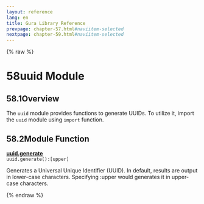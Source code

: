 ```yaml
---
layout: reference
lang: en
title: Gura Library Reference
prevpage: chapter-57.html#naviitem-selected
nextpage: chapter-59.html#naviitem-selected
---
```

{% raw %}
<h1><span class="caption-index-1">58</span>uuid Module</h1>
<h2><span class="caption-index-2">58.1</span><a name="anchor-58-1"></a>Overview</h2>
<p>
The <code class="highlighter-rouge">uuid</code> module provides functions to generate UUIDs. To utilize it, import the <code class="highlighter-rouge">uuid</code> module using <code class="highlighter-rouge">import</code> function.
</p>
<h2><span class="caption-index-2">58.2</span><a name="anchor-58-2"></a>Module Function</h2>
<p>
<div><strong style="text-decoration:underline">uuid.generate</strong></div>
<div style="margin-bottom:1em"><code>uuid.generate():[upper]</code></div>
Generates a Universal Unique Identifier (UUID). In default, results are output in lower-case characters. Specifying :upper would generates it in upper-case characters.
</p>
{% endraw %}
